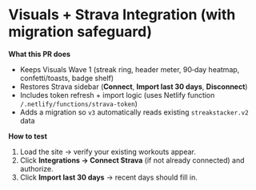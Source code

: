 # Visuals + Strava Integration (with migration safeguard)

**What this PR does**
- Keeps Visuals Wave 1 (streak ring, header meter, 90‑day heatmap, confetti/toasts, badge shelf)
- Restores Strava sidebar (**Connect**, **Import last 30 days**, **Disconnect**)
- Includes token refresh + import logic (uses Netlify function `/.netlify/functions/strava-token`)
- Adds a migration so `v3` automatically reads existing `streakstacker.v2` data

**How to test**
1. Load the site → verify your existing workouts appear.
2. Click **Integrations → Connect Strava** (if not already connected) and authorize.
3. Click **Import last 30 days** → recent days should fill in.
